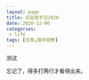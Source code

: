 ```yaml
---
layout: page
title: 实验室手记2020
date: 2020-12-06
categories:
 - life
tags: [日常,暗中观察]
---
```


测试

忘记了，得多打两行才看得出来。